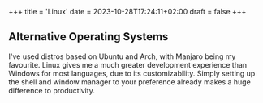 +++
title = 'Linux'
date = 2023-10-28T17:24:11+02:00
draft = false
+++
## Alternative Operating Systems

I've used distros based on Ubuntu and Arch, with Manjaro being my favourite. Linux gives me a much greater development experience than Windows for most languages, due to its customizability. Simply setting up the shell and window manager to your preference already makes a huge difference to productivity.